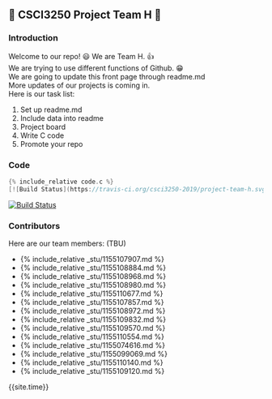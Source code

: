 ## :beginner: CSCI3250 Project Team H :star2:
### Introduction
Welcome to our repo! :smiley: 
We are Team H. :+1:  
We are trying to use different functions of Github. :grin:  
We are going to update this front page through readme.md  
More updates of our projects is coming in.  
Here is our task list:

1. Set up readme.md
2. Include data into readme
3. Project board
4. Write C code
5. Promote your repo

### Code
```c
{% include_relative code.c %}
[![Build Status](https://travis-ci.org/csci3250-2019/project-team-h.svg?branch=master)](https://travis-ci.org/csci3250-2019/project-team-h)
```
[![Build Status](https://travis-ci.org/csci3250-2019/project-team-h.svg?branch=master)](https://travis-ci.org/csci3250-2019/project-team-h)

### Contributors

Here are our team members: (TBU)  
- {% include_relative _stu/1155107907.md %}  
- {% include_relative _stu/1155108884.md %}  
- {% include_relative _stu/1155108968.md %}  
- {% include_relative _stu/1155108980.md %}  
- {% include_relative _stu/1155110677.md %}  
- {% include_relative _stu/1155107857.md %}  
- {% include_relative _stu/1155108972.md %}  
- {% include_relative _stu/1155109832.md %}  
- {% include_relative _stu/1155109570.md %}  
- {% include_relative _stu/1155110554.md %}  
- {% include_relative _stu/1155074616.md %}  
- {% include_relative _stu/1155099069.md %}  
- {% include_relative _stu/1155110140.md %}  
- {% include_relative _stu/1155109120.md %}  

{{site.time}}
